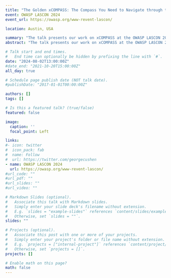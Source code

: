 ```yaml
---
title: "The Golden xCOMPASS: The Compass You Need to Navigate through the App-Privacy Universe!"
event: OWASP LASCON 2024
event_url: https://owasp.org/www-revent-lascon/

location: Austin, USA

summary: "The talk presents our work on xCOMPASS at the OWASP LASCON 2024."
abstract: "The talk presents our work on xCOMPASS at the OWASP LASCON 2024."

# Talk start and end times.
#   End time can optionally be hidden by prefixing the line with `#`.
date: "2024-08-02T13:00:00Z"
#date_end: "2021-10-20T15:00:00Z"
all_day: true

# Schedule page publish date (NOT talk date).
#publishDate: "2017-01-01T00:00:00Z"

authors: []
tags: []

# Is this a featured talk? (true/false)
featured: false

image:
  caption: ''
  focal_point: Left

links:
#- icon: twitter
#  icon_pack: fab
#  name: Follow
#  url: https://twitter.com/georgecushen
- name: OWASP LASCON 2024
  url: https://owasp.org/www-revent-lascon/
#url_code: ""
#url_pdf: ""
#url_slides: ""
#url_video: ""

# Markdown Slides (optional).
#   Associate this talk with Markdown slides.
#   Simply enter your slide deck's filename without extension.
#   E.g. `slides = "example-slides"` references `content/slides/example-slides.md`.
#   Otherwise, set `slides = ""`.
slides: ""

# Projects (optional).
#   Associate this post with one or more of your projects.
#   Simply enter your project's folder or file name without extension.
#   E.g. `projects = ["internal-project"]` references `content/project/deep-learning/index.md`.
#   Otherwise, set `projects = []`.
projects: []

# Enable math on this page?
math: false
---
```

